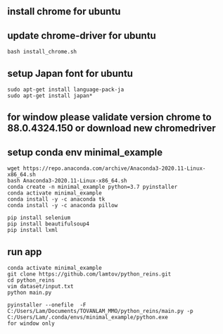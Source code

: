 ## install chrome for ubuntu
## update chrome-driver for ubuntu
```
bash install_chrome.sh
```
## setup Japan font for ubuntu
```
sudo apt-get install language-pack-ja
sudo apt-get install japan*
```

## for window please validate version chrome to 88.0.4324.150 or download new chromedriver

## setup conda env minimal_example
```
wget https://repo.anaconda.com/archive/Anaconda3-2020.11-Linux-x86_64.sh
bash Anaconda3-2020.11-Linux-x86_64.sh
conda create -n minimal_example python=3.7 pyinstaller
conda activate minimal_example
conda install -y -c anaconda tk
conda install -y -c anaconda pillow

pip install selenium
pip install beautifulsoup4
pip install lxml
```
## run app
```
conda activate minimal_example
git clone https://github.com/lamtov/python_reins.git
cd python_reins
vim dataset/input.txt 
python main.py
```

```
pyinstaller --onefile  -F C:/Users/Lam/Documents/TOVANLAM_MMO/python_reins/main.py -p C:/Users/Lam/.conda/envs/minimal_example/python.exe
for window only
```
